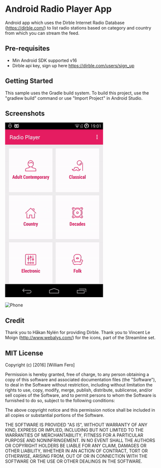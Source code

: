 Android Radio Player App
========================

Android app which uses the Dirble Internet Radio Database (https://dirble.com/) to list radio stations based on category and country from which you can stream the feed. 


Pre-requisites
--------------

- Min Android SDK supported v16
- Dirble api key, sign up here https://dirble.com/users/sign_up

Getting Started
---------------

This sample uses the Gradle build system. To build this project, use the
"gradlew build" command or use "Import Project" in Android Studio.

Screenshots
-----------

![Phone](screenshots/phone_preview.gif "Interacting with the app on a phone")

![Phone](screenshots/tablet_preview_.gif "Interacting with the app on a tablet")

Credit
------
Thank you to Håkan Nylén for providing Dirble.
Thank you to Vincent Le Moign (http://www.webalys.com/) for the icons, part of the Streamline set.

MIT License
-----------

Copyright (c) [2016] [William Fero]

Permission is hereby granted, free of charge, to any person obtaining a copy
of this software and associated documentation files (the "Software"), to deal
in the Software without restriction, including without limitation the rights
to use, copy, modify, merge, publish, distribute, sublicense, and/or sell
copies of the Software, and to permit persons to whom the Software is
furnished to do so, subject to the following conditions:

The above copyright notice and this permission notice shall be included in all
copies or substantial portions of the Software.

THE SOFTWARE IS PROVIDED "AS IS", WITHOUT WARRANTY OF ANY KIND, EXPRESS OR
IMPLIED, INCLUDING BUT NOT LIMITED TO THE WARRANTIES OF MERCHANTABILITY,
FITNESS FOR A PARTICULAR PURPOSE AND NONINFRINGEMENT. IN NO EVENT SHALL THE
AUTHORS OR COPYRIGHT HOLDERS BE LIABLE FOR ANY CLAIM, DAMAGES OR OTHER
LIABILITY, WHETHER IN AN ACTION OF CONTRACT, TORT OR OTHERWISE, ARISING FROM,
OUT OF OR IN CONNECTION WITH THE SOFTWARE OR THE USE OR OTHER DEALINGS IN THE
SOFTWARE.